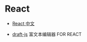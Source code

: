 # React

- [React 中文](https://react.docschina.org/)


- [draft-js](https://github.com/facebook/draft-js)  富文本编辑器 FOR REACT
